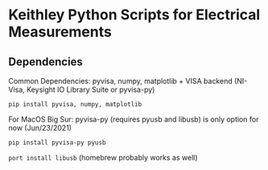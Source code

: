 # Keithley Python Scripts for Electrical Measurements

## Dependencies
Common Dependencies: pyvisa, numpy, matplotlib + VISA backend (NI-Visa, Keysight IO Library Suite or pyvisa-py)

```pip install pyvisa, numpy, matplotlib```

For MacOS Big Sur: pyvisa-py (requires pyusb and libusb) is only option for now (Jun/23/2021)

`pip install pyvisa-py pyusb`

`port install libusb` (homebrew probably works as well)
